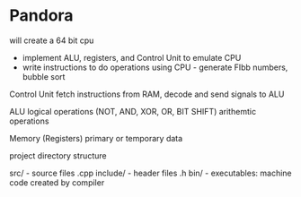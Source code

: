 # Pandora
will create a 64 bit cpu


- implement ALU, registers, and Control Unit to emulate CPU
- write instructions to do operations using CPU - generate FIbb numbers, bubble sort

Control Unit
fetch instructions from RAM, decode and send signals to ALU

ALU
logical operations (NOT, AND, XOR, OR, BIT SHIFT)
arithemtic operations

Memory (Registers)
primary or temporary data

project directory structure

src/ - source files .cpp
include/ - header files .h
bin/ - executables: machine code created by compiler